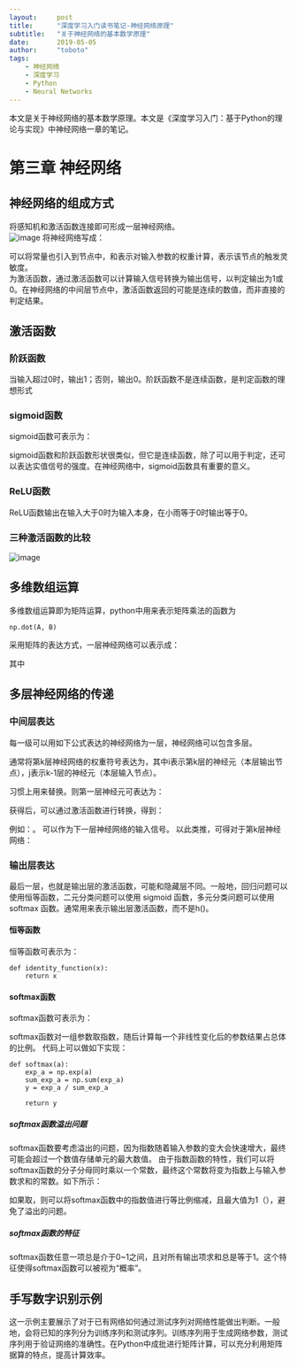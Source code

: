 ```yaml
---
layout:     post
title:      "深度学习入门读书笔记-神经网络原理"
subtitle:   "关于神经网络的基本数学原理"
date:       2019-05-05
author:     "toboto"
tags:
    - 神经网络
    - 深度学习
    - Python
    - Neural Networks
---
```


本文是关于神经网络的基本数学原理。本文是《深度学习入门：基于Python的理论与实现》中神经网络一章的笔记。

# 第三章 神经网络
## 神经网络的组成方式
将感知机和激活函数连接即可形成一层神经网络。  
![image](http://www.ituring.com.cn/figures/2018/DeepLearning/022.png)
将神经网络写成：

<script type='text/javascript'>
ele = document.createElement("div");
latex = "a = b + w_1x_1 + w_2x_2";
katex.render(latex, ele , katexEqu);
document.write(ele.outerHTML);
</script>
<script type='text/javascript'>
ele = document.createElement("div");
latex = "y = h(a)";
katex.render(latex, ele , katexEqu);
document.write(ele.outerHTML);
</script>
可以将常量<span id='kinline1'></span>也引入到节点中，<span id='kinline2'></span>和<span id='kinline3'></span>表示对输入参数的权重计算，<span id='kinline4'></span>表示该节点的触发灵敏度。  
<span id='kinline5'></span>为激活函数，通过激活函数可以计算输入信号转换为输出信号，以判定输出为1或0。在神经网络的中间层节点中，激活函数返回的可能是连续的数值，而非直接的判定结果。

<script type='text/javascript'>
ele = document.getElementById('kinline1');
latex = "b";
katex.render(latex, ele , katexInline);
ele = document.getElementById('kinline4');
katex.render(latex, ele , katexInline);

ele = document.getElementById('kinline2');
latex = "w_1";
katex.render(latex, ele , katexInline);
ele = document.getElementById('kinline3');
latex = "w_2";
katex.render(latex, ele , katexInline);
ele = document.getElementById('kinline5');
latex = "h(a)";
katex.render(latex, ele , katexInline);
</script>

## 激活函数
### 阶跃函数
当输入超过0时，输出1；否则，输出0。阶跃函数不是连续函数，是判定函数的理想形式
### sigmoid函数
sigmoid函数可表示为：

<script type='text/javascript'>
ele = document.createElement("div");
latex = "h(x) = \\frac{1}{1+e^{-x}}";
katex.render(latex, ele , katexEqu);
document.write(ele.outerHTML);
</script>

sigmoid函数和阶跃函数形状很类似，但它是连续函数，除了可以用于判定，还可以表达实值信号的强度。在神经网络中，sigmoid函数具有重要的意义。

### ReLU函数
ReLU函数输出在输入大于0时为输入本身，在小雨等于0时输出等于0。
<script type='text/javascript'>
ele = document.createElement("div");
latex = "h(x) = \\begin{cases}\n";
latex += "x &\\text{if } x \\gt 0 \\\\\n";
latex += "0 &\\text{if } x \\leq 0\n";
latex += "\\end{cases}";
katex.render(latex, ele , katexEqu);
document.write(ele.outerHTML);
</script>


### 三种激活函数的比较

![image](http://dev-pic.oss-cn-beijing.aliyuncs.com/python/hx.png)

## 多维数组运算
多维数组运算即为矩阵运算，python中用来表示矩阵乘法的函数为
```
np.dot(A, B)
```
采用矩阵的表达方式，一层神经网络可以表示成：

<script type='text/javascript'>
ele = document.createElement("div");
latex = "\\mathbf{X} \\cdot \\mathbf{W} + \\mathbf{B} = \\mathbf{Y}";
katex.render(latex, ele , katexEqu);
document.write(ele.outerHTML);
</script>
其中
<script type='text/javascript'>
ele = document.createElement("div");
latex = "\\mathbf{X} = [x_1, x_2, \\cdots, x_N]\n\\newline";
latex += "\\mathbf{W} = \\begin{bmatrix}\n";
latex += "\\boldsymbol{w_1}, \\boldsymbol{w_2}, \\cdots \\boldsymbol{w_M}\n";
latex += "\\end{bmatrix}\n\\newline";
latex += "\\mathbf{B} = [b_1, b_2, \\cdots, b_M]\n\\newline";
latex += "\\mathbf{Y} = [y_1, y_2, \\cdots, y_M]\n\\newline";
latex += "\\boldsymbol{w_k} = \\begin{bmatrix} w_{k} \\\\ w_{k2} \\\\ \\vdots \\\\ w_{kN} \\end{bmatrix}\n";
katex.render(latex, ele , katexEqu);
document.write(ele.outerHTML);
</script>

## 多层神经网络的传递
### 中间层表达
每一级可以用如下公式表达的神经网络为一层，神经网络可以包含多层。
<script type='text/javascript'>
ele = document.createElement("div");
latex = "\\mathbf{X} \\cdot \\mathbf{W} + \\mathbf{B} = \\mathbf{Y}"
katex.render(latex, ele , katexEqu);
document.write(ele.outerHTML);
</script>

通常将第k层神经网络的权重符号表达为<span id='kinline7'></span>，其中i表示第k层的神经元（本层输出节点），j表示k-1层的神经元（本层输入节点）。

习惯上用<span id='kinline8'></span>来替换<span id='kinline9'></span>。则第一层神经元可表达为：
<script type='text/javascript'>
ele = document.getElementById('kinline7');
latex = "w^{(k)}_{ij}";
katex.render(latex, ele , katexInline);
ele = document.getElementById('kinline8');
latex = "\\mathbf{A}^{(k)}";
katex.render(latex, ele , katexInline);
ele = document.getElementById('kinline9');
latex = "\\mathbf{Y}";
katex.render(latex, ele , katexInline);
</script>
<script type='text/javascript'>
ele = document.createElement("div");
latex = "\\mathbf{A^{(1)}} = \\mathbf{X} \\cdot \\mathbf{W^{(1)}} + \\mathbf{B^{(1)}}";
katex.render(latex, ele , katexEqu);
document.write(ele.outerHTML);
</script>
获得<span id='kinline10'></span>后，可以通过激活函数进行转换，得到：
<script type='text/javascript'>
ele = document.getElementById('kinline10');
latex = "\\mathbf{A^{(1)}}";
katex.render(latex, ele , katexInline);
ele = document.createElement("div");
latex = "\\mathbf{Z^{(1)}} = h(\\mathbf{A^{(1)}})";
katex.render(latex, ele , katexEqu);
document.write(ele.outerHTML);
</script>
例如：<span id='kinline11'></span>。
<span id='kinline12'></span>可以作为下一层神经网络的输入信号。
以此类推，可得对于第k层神经网络：
<script type='text/javascript'>
ele = document.getElementById('kinline11');
latex = "h(x)=sigmoid(x)";
katex.render(latex, ele , katexInline);
ele = document.getElementById('kinline12');
latex = "\\mathbf{Z^{(1)}}";
katex.render(latex, ele , katexInline);
ele = document.createElement("div");
latex = "\\begin{aligned}\\mathbf{Z^{(k)}} &= h(\\mathbf{A^{(k)}}) \\\\";
latex += "&=h \\left( \\mathbf{Z^{(k-1)}} \\cdot \\mathbf{W^{(k)}} + \\mathbf{B^{(k)}} \\right)";
latex += "\\end{aligned}";
katex.render(latex, ele , katexEqu);
document.write(ele.outerHTML);
</script>

### 输出层表达
最后一层，也就是输出层的激活函数，可能和隐藏层不同。一般地，回归问题可以使用恒等函数，二元分类问题可以使用 sigmoid 函数，多元分类问题可以使用 softmax 函数。通常用<span id='kinline13'></span>来表示输出层激活函数，而不是h()。
<script type='text/javascript'>
ele = document.getElementById('kinline12');
latex = "\\sigma()";
katex.render(latex, ele , katexInline);
</script>
#### 恒等函数
恒等函数可表示为：

```
def identity_function(x):
    return x
```

#### softmax函数
softmax函数可表示为：
<script type='text/javascript'>
ele = document.createElement("div");
latex = "y_k = \\frac{e^{a_k}}{\\displaystyle\\sum_{i=1}^n e^{a_i}}";
katex.render(latex, ele , katexEqu);
document.write(ele.outerHTML);
</script>

softmax函数对一组参数取指数，随后计算每一个非线性变化后的参数结果占总体的比例。
代码上可以做如下实现：
```
def softmax(a):
    exp_a = np.exp(a)
    sum_exp_a = np.sum(exp_a)
    y = exp_a / sum_exp_a

    return y
```

##### softmax函数溢出问题
softmax函数要考虑溢出的问题，因为指数随着输入参数的变大会快速增大，最终可能会超过一个数值存储单元的最大数值。
由于指数函数的特性，我们可以将softmax函数的分子分母同时乘以一个常数，最终这个常数将变为指数上与输入参数求和的常数。如下所示：
<script type='text/javascript'>
ele = document.createElement("div");
latex = "\\begin{aligned}";
latex += "y_k &= \\frac{Ce^{a_k}}{C\\displaystyle\\sum_{i=1}^n e^{a_i}} \\\\";
latex += "&=\\frac{e^{(a_k+C')}}{\\displaystyle\\sum_{i=1}^n e^{(a_i+C')}}";
latex += "\\end{aligned}";
katex.render(latex, ele , katexEqu);
document.write(ele.outerHTML);
</script>
如果取<span id='kinline13'></span>，则可以将softmax函数中的指数值进行等比例缩减，且最大值为1（<span id='kinline14'></span>），避免了溢出的问题。
<script type='text/javascript'>
ele = document.getElementById('kinline13');
latex = "C'= -1 \times max(a_1, a_2, \cdots, a_N)";
katex.render(latex, ele , katexInline);
ele = document.getElementById('kinline14');
latex = "e^0=1";
katex.render(latex, ele , katexInline);
</script>

##### softmax函数的特征
softmax函数任意一项总是介于0~1之间，且对所有输出项求和总是等于1。这个特征使得softmax函数可以被视为“概率”。

## 手写数字识别示例
这一示例主要展示了对于已有网络如何通过测试序列对网络性能做出判断。一般地，会将已知的序列分为训练序列和测试序列。训练序列用于生成网络参数，测试序列用于验证网络的准确性。在Python中成批进行矩阵计算，可以充分利用矩阵据算的特点，提高计算效率。


